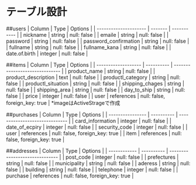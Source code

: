 # テーブル設計

##users
| Column                | Type    | Options     |
| --------------------- | ------- | ----------- |
| nickname              | string  | null: false |
| emaile                | string  | null: false |
| password              | string  | null: false |
| password_confirmation | string  | null: false |
| fullname              | string  | null: false |
| fullname_kana         | string  | null: false |
| date.of.birth         | integer | null: false |

##items
| Column              | Type       | Options                        |
| ------------------- | ---------- | ------------------------------ |
| product_name        | string     | null: false                    |
| product_description | text       | null: false                    |
| productl_category   | string     | null: false                    |
| productl_situation  | string     | null: false                    |
| shipping_chages     | string     | null: false                    |
| shipping_area       | string     | null: false                    |
| day_to_ship         | string     | null: false                    |
| price               | integer    | null: false                    |
| user                | references | null: false, foreign_key: true |
*imageはActiveStrageで作成

##purchases
| Column           | Type       | Options                        |
| ---------------- | ---------- | ------------------------------ |
| card_information | integer    | null: false                    |
| date_of_ecpiry   | integer    | null: false                    |
| security_code    | integer    | null: false                    |
| user             | references | null: false, foreign_key: true |
| item             | references | null: false, foreign_key: true |

##addresses
| Column       | Type       | Options                        |
| ------------ | ---------- | ------------------------------ |
| post_code    | integer    | null: false                    |
| prefectures  | string     | null: false                    |
| municipality | string     | null: false                    |
| aderess      | string     | null: false                    |
| building     | string     | null: false                    |
| telephone    | integer    | null: false                    |
| purchase     | references | null: false, foreign_key: true |